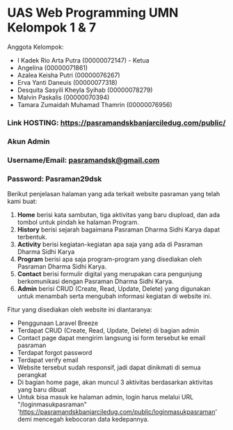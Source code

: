 #  UAS Web Programming UMN Kelompok 1 & 7

Anggota Kelompok:
- I Kadek Rio Arta Putra					(00000072147) - Ketua
- Angelina								(00000071861)	
- Azalea Keisha Putri						(00000076267)
- Erva Yanti Daneuis							(00000077318)
- Desquita Sasyili Kheyla Syihab			(00000078279)
- Malvin Paskalis							(00000070394)
- Tamara Zumaidah Muhamad Thamrin			(00000076956)

### Link HOSTING: https://pasramandskbanjarciledug.com/public/

### Akun Admin

### Username/Email: pasramandsk@gmail.com

### Password: Pasraman29dsk

Berikut penjelasan halaman yang ada terkait website pasraman yang telah kami buat:
1.  **Home** berisi kata sambutan, tiga aktivitas yang baru diupload, dan ada tombol untuk pindah ke halaman Program.
2. **History** berisi sejarah bagaimana Pasraman Dharma Sidhi Karya dapat terbentuk.
3. **Activity** berisi kegiatan-kegiatan apa saja yang ada di Pasraman Dharma Sidhi Karya
4. **Program** berisi apa saja program-program yang disediakan oleh Pasraman Dharma Sidhi Karya.
5. **Contact** berisi formulir digital yang merupakan cara pengunjung berkomunikasi dengan Pasraman Dharma Sidhi Karya. 
6. **Admin** berisi CRUD (Create, Read, Update, Delete) yang digunakan untuk menambah serta mengubah informasi kegiatan di website ini.

Fitur yang disediakan oleh website ini diantaranya:
- Penggunaan Laravel Breeze
- Terdapat CRUD (Create, Read, Update, Delete) di bagian admin 
- Contact page dapat mengirim langsung isi form tersebut ke email pasraman
- Terdapat forgot password
- Terdapat verify email
- Website tersebut sudah responsif, jadi dapat dinikmati di semua perangkat
- Di bagian home page, akan muncul 3 aktivitas berdasarkan aktivitas yang baru dibuat
- Untuk bisa masuk ke halaman admin, login harus melalui URL "/loginmasukpasraman" 'https://pasramandskbanjarciledug.com/public/loginmasukpasraman' demi mencegah kebocoran data kedepannya.